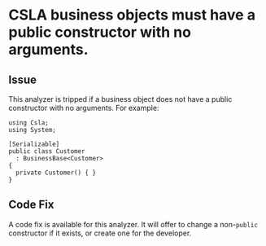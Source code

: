 # CSLA business objects must have a public constructor with no arguments.

## Issue

This analyzer is tripped if a business object does not have a public constructor with no arguments. For example:
```
using Csla;
using System;

[Serializable]
public class Customer
  : BusinessBase<Customer> 
{ 
  private Customer() { }
}
```

## Code Fix

A code fix is available for this analyzer. It will offer to change a non-`public` constructor if it exists, or create one for the developer.